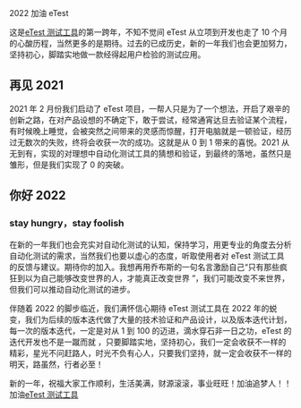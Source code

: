 2022 加油 eTest

这是[eTest 测试工具](https://onepiece-smile.github.io/docs/#/)的第一跨年，不知不觉间 eTest 从立项到开发也走了 10 个月的心酸历程，当然更多的是期待。过去的已成历史，新的一年我们也会更加努力，坚持初心，脚踏实地做一款经得起用户检验的测试应用。

## 再见 2021

2021 年 2 月份我们启动了 eTest 项目，一帮人只是为了一个想法，开启了艰辛的创新之路，在对产品设想的不确定下，敢于尝试，经常通宵达旦去验证某个流程，有时候晚上睡觉，会被突然之间带来的灵感而惊醒，打开电脑就是一顿验证，经历过无数次的失败，终将会收获一次的成功。这就是从 0 到 1 带来的喜悦。2021 从无到有，实现的对理想中自动化测试工具的猜想和验证，到最终的落地，虽然只是雏形，但是我们实现了 0 的突破。

## 你好 2022

### stay hungry，stay foolish

在新的一年我们也会充实对自动化测试的认知，保持学习，用更专业的角度去分析自动化测试的需求，当然我们也要以虚心的态度，听取使用者对 eTest 测试工具的反馈与建议。期待你的加入。我想再用乔布斯的一句名言激励自己“只有那些疯狂到以为自己能够改变世界的人，才能真正改变世界 ”，我们可能改变不来世界，但我们可以推动自动化测试的进步。

伴随着 2022 的脚步临近，我们满怀信心期待 eTest 测试工具在 2022 年的蜕变，我们为后续的版本迭代做了大量的技术验证和产品设计，以及版本迭代计划，每一次的版本迭代，一定是对从 1 到 100 的迈进，滴水穿石非一日之功，eTest 的迭代开发也不是一蹴而就
，只要脚踏实地，坚持初心，我们一定会收获不一样的精彩，星光不问赶路人，时光不负有心人，只要我们坚持，就一定会收获不一样的明天，路虽然，行者必至！

新的一年，祝福大家工作顺利，生活美满，财源滚滚，事业旺旺！加油追梦人！！加油[eTest 测试工具](https://onepiece-smile.github.io/docs/#/)
